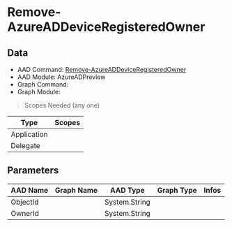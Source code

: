 # Remove-AzureADDeviceRegisteredOwner

> 

## Data

+ AAD Command: [Remove-AzureADDeviceRegisteredOwner](https://docs.microsoft.com/en-us/powershell/module/AzureADPreview/Remove-AzureADDeviceRegisteredOwner)
+ AAD Module: AzureADPreview
+ Graph Command: []()
+ Graph Module: 

> Scopes Needed (any one)

|Type|Scopes|
|---|---|
|Application||
|Delegate||

## Parameters

|AAD Name|Graph Name|AAD Type|Graph Type|Infos|
|---|---|---|---|---|
|ObjectId||System.String|||
|OwnerId||System.String|||

